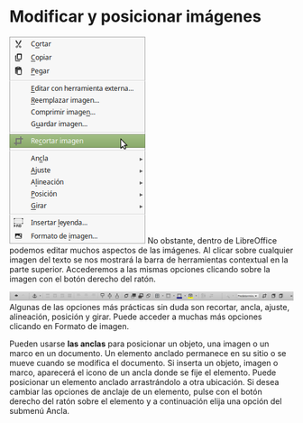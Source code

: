 
# Modificar y posicionar imágenes

![](img/Menu_234.png)
No obstante, dentro de LibreOffice podemos editar muchos aspectos de las imágenes. Al clicar sobre cualquier imagen del texto se nos mostrará la barra de herramientas contextual en la parte superior. Accederemos a las mismas opciones clicando sobre la imagen con el botón derecho del ratón.

![](img/Seleccion_235.png)
Algunas de las opciones más prácticas sin duda son recortar, ancla, ajuste, alineación, posición y girar. Puede acceder a muchas más opciones clicando en Formato de imagen.

Pueden usarse **las anclas** para posicionar un objeto, una imagen o un marco en un documento. Un elemento anclado permanece en su sitio o se mueve cuando se modifica el documento. Si inserta un objeto, imagen o marco, aparecerá el icono de un ancla donde se fije el elemento. Puede posicionar un elemento anclado arrastrándolo a otra ubicación. Si desea cambiar las opciones de anclaje de un elemento, pulse con el botón derecho del ratón sobre el elemento y a continuación elija una opción del submenú Ancla.

